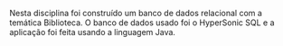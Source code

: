 Nesta disciplina foi construído um banco de dados relacional com a temática Biblioteca. O banco de dados usado foi o HyperSonic SQL e a aplicação foi feita usando a linguagem Java.
